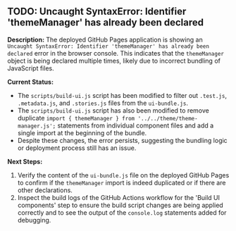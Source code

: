 ## TODO: Uncaught SyntaxError: Identifier 'themeManager' has already been declared

**Description:** The deployed GitHub Pages application is showing an `Uncaught SyntaxError: Identifier 'themeManager' has already been declared` error in the browser console. This indicates that the `themeManager` object is being declared multiple times, likely due to incorrect bundling of JavaScript files.

**Current Status:**
- The `scripts/build-ui.js` script has been modified to filter out `.test.js`, `.metadata.js`, and `.stories.js` files from the `ui-bundle.js`.
- The `scripts/build-ui.js` script has also been modified to remove duplicate `import { themeManager } from '../../theme/theme-manager.js';` statements from individual component files and add a single import at the beginning of the bundle.
- Despite these changes, the error persists, suggesting the bundling logic or deployment process still has an issue.

**Next Steps:**
1.  Verify the content of the `ui-bundle.js` file on the deployed GitHub Pages to confirm if the `themeManager` import is indeed duplicated or if there are other declarations.
2.  Inspect the build logs of the GitHub Actions workflow for the 'Build UI components' step to ensure the build script changes are being applied correctly and to see the output of the `console.log` statements added for debugging.
